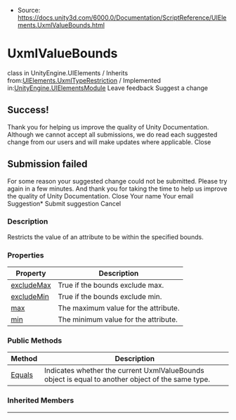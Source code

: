 * Source: https://docs.unity3d.com/6000.0/Documentation/ScriptReference/UIElements.UxmlValueBounds.html

# UxmlValueBounds
class in UnityEngine.UIElements
/
Inherits from:[UIElements.UxmlTypeRestriction](https://docs.unity3d.com/6000.0/Documentation/ScriptReference/UIElements.UxmlTypeRestriction.html)
/
Implemented in:[UnityEngine.UIElementsModule](https://docs.unity3d.com/6000.0/Documentation/ScriptReference/UnityEngine.UIElementsModule.html)
Leave feedback
Suggest a change
## Success!
Thank you for helping us improve the quality of Unity Documentation. Although we cannot accept all submissions, we do read each suggested change from our users and will make updates where applicable.
Close
## Submission failed
For some reason your suggested change could not be submitted. Please <a>try again</a> in a few minutes. And thank you for taking the time to help us improve the quality of Unity Documentation.
Close
Your name Your email Suggestion* Submit suggestion
Cancel
### Description
Restricts the value of an attribute to be within the specified bounds. 
### Properties
Property | Description  
---|---  
[excludeMax](https://docs.unity3d.com/6000.0/Documentation/ScriptReference/UIElements.UxmlValueBounds-excludeMax.html) |  True if the bounds exclude max.   
[excludeMin](https://docs.unity3d.com/6000.0/Documentation/ScriptReference/UIElements.UxmlValueBounds-excludeMin.html) |  True if the bounds exclude min.   
[max](https://docs.unity3d.com/6000.0/Documentation/ScriptReference/UIElements.UxmlValueBounds-max.html) |  The maximum value for the attribute.   
[min](https://docs.unity3d.com/6000.0/Documentation/ScriptReference/UIElements.UxmlValueBounds-min.html) |  The minimum value for the attribute.   
### Public Methods
Method | Description  
---|---  
[Equals](https://docs.unity3d.com/6000.0/Documentation/ScriptReference/UIElements.UxmlValueBounds.Equals.html) |  Indicates whether the current UxmlValueBounds object is equal to another object of the same type.   
### Inherited Members
* * *
